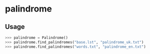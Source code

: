 # palindrome

## Usage
```Python
>>> palindrome = Palindrome()
>>> palindrome.find_palindromes("base.lst", "palindrome_uk.txt")
>>> palindrome.find_palindromes("words.txt", "palindrome_en.txt")
```
